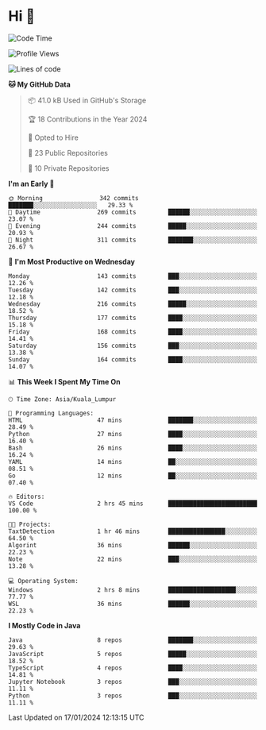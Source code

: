<h1>Hi 👋</h1>

<!--START_SECTION:waka-->
![Code Time](http://img.shields.io/badge/Code%20Time-468%20hrs%2019%20mins-blue)

![Profile Views](http://img.shields.io/badge/Profile%20Views-3-blue)

![Lines of code](https://img.shields.io/badge/From%20Hello%20World%20I%27ve%20Written-1.2%20million%20lines%20of%20code-blue)

**🐱 My GitHub Data** 

> 📦 41.0 kB Used in GitHub's Storage 
 > 
> 🏆 18 Contributions in the Year 2024
 > 
> 💼 Opted to Hire
 > 
> 📜 23 Public Repositories 
 > 
> 🔑 10 Private Repositories 
 > 
**I'm an Early 🐤** 

```text
🌞 Morning                342 commits         ███████░░░░░░░░░░░░░░░░░░   29.33 % 
🌆 Daytime                269 commits         ██████░░░░░░░░░░░░░░░░░░░   23.07 % 
🌃 Evening                244 commits         █████░░░░░░░░░░░░░░░░░░░░   20.93 % 
🌙 Night                  311 commits         ███████░░░░░░░░░░░░░░░░░░   26.67 % 
```
📅 **I'm Most Productive on Wednesday** 

```text
Monday                   143 commits         ███░░░░░░░░░░░░░░░░░░░░░░   12.26 % 
Tuesday                  142 commits         ███░░░░░░░░░░░░░░░░░░░░░░   12.18 % 
Wednesday                216 commits         █████░░░░░░░░░░░░░░░░░░░░   18.52 % 
Thursday                 177 commits         ████░░░░░░░░░░░░░░░░░░░░░   15.18 % 
Friday                   168 commits         ████░░░░░░░░░░░░░░░░░░░░░   14.41 % 
Saturday                 156 commits         ███░░░░░░░░░░░░░░░░░░░░░░   13.38 % 
Sunday                   164 commits         ████░░░░░░░░░░░░░░░░░░░░░   14.07 % 
```


📊 **This Week I Spent My Time On** 

```text
🕑︎ Time Zone: Asia/Kuala_Lumpur

💬 Programming Languages: 
HTML                     47 mins             ███████░░░░░░░░░░░░░░░░░░   28.49 % 
Python                   27 mins             ████░░░░░░░░░░░░░░░░░░░░░   16.40 % 
Bash                     26 mins             ████░░░░░░░░░░░░░░░░░░░░░   16.24 % 
YAML                     14 mins             ██░░░░░░░░░░░░░░░░░░░░░░░   08.51 % 
Go                       12 mins             ██░░░░░░░░░░░░░░░░░░░░░░░   07.40 % 

🔥 Editors: 
VS Code                  2 hrs 45 mins       █████████████████████████   100.00 % 

🐱‍💻 Projects: 
TaxtDetection            1 hr 46 mins        ████████████████░░░░░░░░░   64.50 % 
Algorint                 36 mins             ██████░░░░░░░░░░░░░░░░░░░   22.23 % 
Note                     22 mins             ███░░░░░░░░░░░░░░░░░░░░░░   13.28 % 

💻 Operating System: 
Windows                  2 hrs 8 mins        ███████████████████░░░░░░   77.77 % 
WSL                      36 mins             ██████░░░░░░░░░░░░░░░░░░░   22.23 % 
```

**I Mostly Code in Java** 

```text
Java                     8 repos             ███████░░░░░░░░░░░░░░░░░░   29.63 % 
JavaScript               5 repos             █████░░░░░░░░░░░░░░░░░░░░   18.52 % 
TypeScript               4 repos             ████░░░░░░░░░░░░░░░░░░░░░   14.81 % 
Jupyter Notebook         3 repos             ███░░░░░░░░░░░░░░░░░░░░░░   11.11 % 
Python                   3 repos             ███░░░░░░░░░░░░░░░░░░░░░░   11.11 % 
```




 Last Updated on 17/01/2024 12:13:15 UTC
<!--END_SECTION:waka-->
